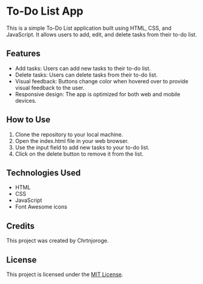 # To-Do List App

This is a simple To-Do List application built using HTML, CSS, and JavaScript. It allows users to add, edit, and delete tasks from their to-do list.

## Features

- Add tasks: Users can add new tasks to their to-do list.
- Delete tasks: Users can delete tasks from their to-do list.
- Visual feedback: Buttons change color when hovered over to provide visual feedback to the user.
- Responsive design: The app is optimized for both web and mobile devices.

## How to Use

1. Clone the repository to your local machine.
2. Open the index.html file in your web browser.
3. Use the input field to add new tasks to your to-do list.
4. Click on the delete button to remove it from the list.

## Technologies Used

- HTML
- CSS
- JavaScript
- Font Awesome icons

## Credits

This project was created by Chrtnjoroge.

## License

This project is licensed under the [MIT License](LICENSE).
